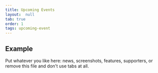 ```yaml
---
title: Upcoming Events
layout:  null
tab: true
order: 1
tags: upcoming-event
---
```


## Example

Put whatever you like here: news, screenshots, features, supporters, or remove this file and don't use tabs at all.
